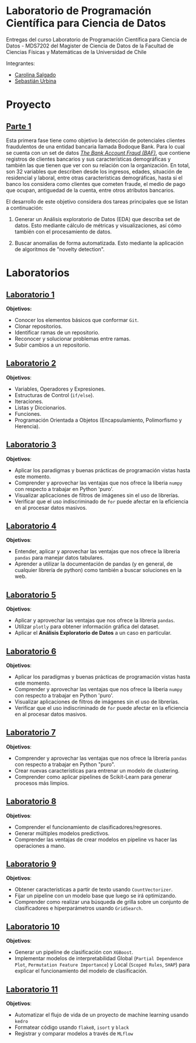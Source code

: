 # Laboratorio de Programación Científica para Ciencia de Datos

Entregas del curso Laboratorio de Programación Científica para Ciencia de Datos - MDS7202 del Magister de Ciencia de Datos de la Facultad de Ciencias Físicas y Matemáticas de la Universidad de Chile

Integrantes:
- [Carolina Salgado](https://github.com/carolinasalgadop)
- [Sebastián Urbina](https://github.com/SebasUrbina)

# Proyecto

## [Parte 1](https://github.com/SebasUrbina/MDS7202/blob/main/Proyecto/Proyecto.ipynb)
Esta primera fase tiene como objetivo la detección de potenciales clientes fraudulentos de una entidad bancaria llamada Bodoque Bank. Para lo cual se cuenta con un set de datos [_The Bank Account Fraud (BAF)_](https://www.kaggle.com/datasets/sgpjesus/bank-account-fraud-dataset-neurips-2022), que contiene registros de clientes bancarios y sus características demográficas y también las que tienen que ver con su relación con la organización. En total, son 32 variables que describen desde los ingresos, edades, situación de residencial y laboral, entre otras características demográficas, hasta si el banco los considera como clientes que cometen fraude, el medio de pago que ocupan, antiguedad de la cuenta, entre otros atributos bancarios.

El desarrollo de este objetivo considera dos tareas principales que se listan a continuación:

1. Generar un Análisis exploratorio de Datos (EDA) que describa set de datos. Esto mediante cálculo de métricas y visualizaciones, así cómo también con el procesamiento de datos.

2. Buscar anomalías de forma automatizada. Esto mediante la aplicación de algoritmos de "novelty detection".


# Laboratorios

## [Laboratorio 1](https://github.com/SebasUrbina/MDS7202/blob/main/Laboratorios/Laboratorio%201/Laboratorio_1.ipynb)

**Objetivos:**
- Conocer los elementos básicos que conformar `Git`.
- Clonar repositorios.
- Identificar ramas de un repositorio.
- Reconocer y solucionar problemas entre ramas.
- Subir cambios a un repositorio.

## [Laboratorio 2](https://github.com/SebasUrbina/MDS7202/blob/main/Laboratorios/Laboratorio%202/Laboratorio_2.ipynb)

**Objetivos**:
- Variables, Operadores y Expresiones.
- Estructuras de Control (`if/else`).
- Iteraciones.
- Listas y Diccionarios.
- Funciones.
- Programación Orientada a Objetos (Encapsulamiento, Polimorfismo y Herencia).

## [Laboratorio 3](https://github.com/SebasUrbina/MDS7202/blob/main/Laboratorios/Laboratorio%203/Laboratorio_3.ipynb)

**Objetivos**:
- Aplicar los paradigmas y buenas prácticas de programación vistas hasta este momento.
- Comprender y aprovechar las ventajas que nos ofrece la liberia `numpy` con respecto a trabajar en Python 'puro'.
- Visualizar aplicaciones de filtros de imágenes sin el uso de librerías.
- Verificar que el uso indiscriminado de `for` puede afectar en la eficiencia en al procesar datos masivos.

## [Laboratorio 4](https://github.com/SebasUrbina/MDS7202/blob/main/Laboratorios/Laboratorio%204/Laboratorio_4.ipynb)

**Objetivos**:
- Entender, aplicar y aprovechar las ventajas que nos ofrece la libreria `pandas` para manejar datos tabulares.
- Aprender a utilizar la documentación de pandas (y en general, de cualquier librería de python) como también a buscar soluciones en la web.

## [Laboratorio 5](https://github.com/SebasUrbina/MDS7202/blob/main/Laboratorios/Laboratorio%205/Laboratorio_5.ipynb)

**Objetivos**:
- Aplicar y aprovechar las ventajas que nos ofrece la libreria `pandas`.
- Utilizar `plotly` para obtener información gráfica del dataset.
- Aplicar el **Análisis Exploratorio de Datos** a un caso en particular.

## [Laboratorio 6](https://github.com/SebasUrbina/MDS7202/blob/main/Laboratorios/Laboratorio%206/Laboratorio_6.ipynb)

**Objetivos**:
- Aplicar los paradigmas y buenas prácticas de programación vistas hasta este momento.
- Comprender y aprovechar las ventajas que nos ofrece la liberia `numpy` con respecto a trabajar en Python 'puro'.
- Visualizar aplicaciones de filtros de imágenes sin el uso de librerías.
- Verificar que el uso indiscriminado de `for` puede afectar en la eficiencia en al procesar datos masivos.

## [Laboratorio 7](https://github.com/SebasUrbina/MDS7202/blob/main/Laboratorios/Laboratorio%207/Laboratorio_7.ipynb)

**Objetivos**:
- Comprender y aprovechar las ventajas que nos ofrece la librería `pandas` con respecto a trabajar en Python "puro".
- Crear nuevas características para entrenar un modelo de clustering.
- Comprender como aplicar pipelines de Scikit-Learn para generar procesos más limpios.

## [Laboratorio 8](https://github.com/SebasUrbina/MDS7202/blob/main/Laboratorios/Laboratorio%208/Laboratorio_8.ipynb)

**Objetivos**:
- Comprender el funcionamiento de clasificadores/regresores.
- Generar múltiples modelos predictivos.
- Comprender las ventajas de crear modelos en pipeline vs hacer las operaciones a mano.

## [Laboratorio 9](https://github.com/SebasUrbina/MDS7202/blob/main/Laboratorios/Laboratorio%209/Laboratorio_9.ipynb)

**Objetivos**:
- Obtener caracteristicas a partir de texto usando `CountVectorizer`.
- Fijar un pipeline con un modelo base que luego se irá optimizando.
- Comprender como realizar una búsqueda de grilla sobre un conjunto de clasificadores e hiperparámetros usando `GridSearch`.

## [Laboratorio 10](https://github.com/SebasUrbina/MDS7202/blob/main/Laboratorios/Laboratorio%2010/Laboratorio_10.ipynb)

**Objetivos**:
- Generar un pipeline de clasificación con `XGBoost`.
- Implementar modelos de interpretabilidad Global (`Partial Dependence Plot`, `Permutation Feature Importance`) y Local (`Scoped Rules`, `SHAP`) para explicar el funcionamiento del modelo de clasificación.

## [Laboratorio 11](https://github.com/SebasUrbina/MDS7202/blob/main/Laboratorios/Laboratorio%2011/Laboratorio_11.ipynb)

**Objetivos**:
- Automatizar el flujo de vida de un proyecto de machine learning usando `kedro`
- Formatear código usando `flake8`, `isort` y `black`
- Registrar y comparar modelos a través de `MLflow`